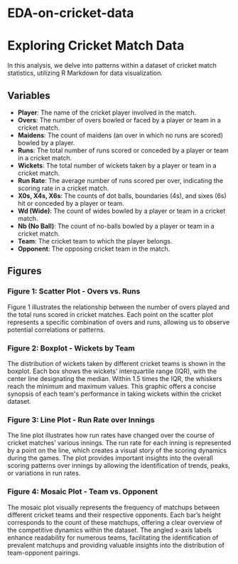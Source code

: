 # EDA-on-cricket-data

# Exploring Cricket Match Data

In this analysis, we delve into patterns within a dataset of cricket match statistics, utilizing R Markdown for data visualization.

## Variables

- **Player**: The name of the cricket player involved in the match.
- **Overs**: The number of overs bowled or faced by a player or team in a cricket match.
- **Maidens**: The count of maidens (an over in which no runs are scored) bowled by a player.
- **Runs**: The total number of runs scored or conceded by a player or team in a cricket match.
- **Wickets**: The total number of wickets taken by a player or team in a cricket match.
- **Run Rate**: The average number of runs scored per over, indicating the scoring rate in a cricket match.
- **X0s, X4s, X6s**: The counts of dot balls, boundaries (4s), and sixes (6s) hit or conceded by a player or team.
- **Wd (Wide)**: The count of wides bowled by a player or team in a cricket match.
- **Nb (No Ball)**: The count of no-balls bowled by a player or team in a cricket match.
- **Team**: The cricket team to which the player belongs.
- **Opponent**: The opposing cricket team in the match.

## Figures

### Figure 1: Scatter Plot - Overs vs. Runs
Figure 1 illustrates the relationship between the number of overs played and the total runs scored in cricket matches. Each point on the scatter plot represents a specific combination of overs and runs, allowing us to observe potential correlations or patterns.

### Figure 2: Boxplot - Wickets by Team
The distribution of wickets taken by different cricket teams is shown in the boxplot. Each box shows the wickets' interquartile range (IQR), with the center line designating the median. Within 1.5 times the IQR, the whiskers reach the minimum and maximum values. This graphic offers a concise synopsis of each team's performance in taking wickets within the cricket dataset.

### Figure 3: Line Plot - Run Rate over Innings
The line plot illustrates how run rates have changed over the course of cricket matches’ various innings. The run rate for each inning is represented by a point on the line, which creates a visual story of the scoring dynamics during the games. The plot provides important insights into the overall scoring patterns over innings by allowing the identification of trends, peaks, or variations in run rates.

### Figure 4: Mosaic Plot - Team vs. Opponent
The mosaic plot visually represents the frequency of matchups between different cricket teams and their respective opponents. Each bar’s height corresponds to the count of these matchups, offering a clear overview of the competitive dynamics within the dataset. The angled x-axis labels enhance readability for numerous teams, facilitating the identification of prevalent matchups and providing valuable insights into the distribution of team-opponent pairings.
